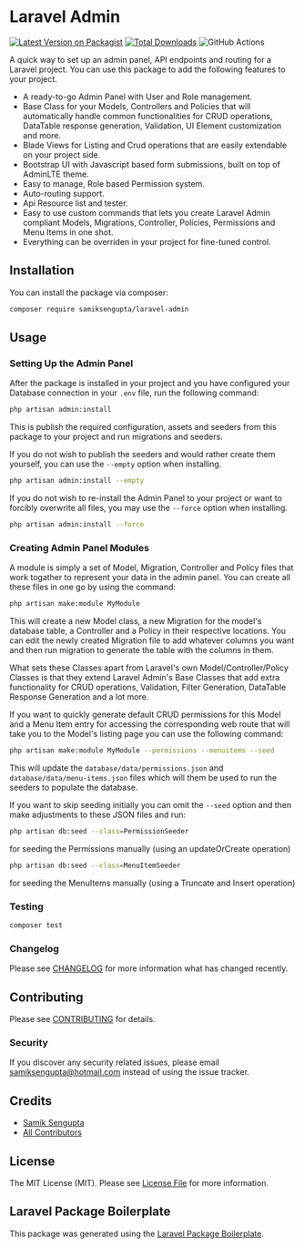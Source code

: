 # Laravel Admin

[![Latest Version on Packagist](https://img.shields.io/packagist/v/samiksengupta/laravel-admin.svg?style=flat-square)](https://packagist.org/packages/samiksengupta/laravel-admin)
[![Total Downloads](https://img.shields.io/packagist/dt/samiksengupta/laravel-admin.svg?style=flat-square)](https://packagist.org/packages/samiksengupta/laravel-admin)
![GitHub Actions](https://github.com/samiksengupta/laravel-admin/actions/workflows/main.yml/badge.svg)

A quick way to set up an admin panel, API endpoints and routing for a Laravel project. You can use this package to add the following features to your project.

* A ready-to-go Admin Panel with User and Role management.
* Base Class for your Models, Controllers and Policies that will automatically handle common functionalities for CRUD operations, DataTable response generation, Validation, UI Element customization and more.
* Blade Views for Listing and Crud operations that are easily extendable on your project side.
* Bootstrap UI with Javascript based form submissions, built on top of AdminLTE theme.
* Easy to manage, Role based Permission system.
* Auto-routing support.
* Api Resource list and tester.
* Easy to use custom commands that lets you create Laravel Admin compliant Models, Migrations, Controller, Policies, Permissions and Menu Items in one shot.
* Everything can be overriden in your project for fine-tuned control.


## Installation

You can install the package via composer:

```bash
composer require samiksengupta/laravel-admin
```

## Usage

### Setting Up the Admin Panel

After the package is installed in your project and you have configured your Database connection in your `.env` file, run the following command:

```bash
php artisan admin:install
```

This is publish the required configuration, assets and seeders from this package to your project and run migrations and seeders.

If you do not wish to publish the seeders and would rather create them yourself, you can use the `--empty` option when installing.

```bash
php artisan admin:install --empty
```

If you do not wish to re-install the Admin Panel to your project or want to forcibly overwrite all files, you may use the `--force` option when installing.

```bash
php artisan admin:install --force
```

### Creating Admin Panel Modules

A module is simply a set of Model, Migration, Controller and Policy files that work togather to represent your data in the admin panel. You can create all these files in one go by using the command:

```bash
php artisan make:module MyModule
```

This will create a new Model class, a new Migration for the model's database table, a Controller and a Policy in their respective locations. You can edit the newly created Migration file to add whatever columns you want and then run migration to generate the table with the columns in them.

What sets these Classes apart from Laravel's own Model/Controller/Policy Classes is that they extend Laravel Admin's Base Classes that add extra functionality for CRUD operations, Validation, Filter Generation, DataTable Response Generation and a lot more.

If you want to quickly generate default CRUD permissions for this Model and a Menu Item entry for accessing the corresponding web route that will take you to the Model's listing page you can use the following command:

```bash
php artisan make:module MyModule --permissions --menuitems --seed
```

This will update the `database/data/permissions.json` and `database/data/menu-items.json` files which will them be used to run the seeders to populate the database. 

If you want to skip seeding initially you can omit the `--seed` option and then make adjustments to these JSON files and run:

```bash
php artisan db:seed --class=PermissionSeeder
```

for seeding the Permissions manually (using an updateOrCreate operation)

```bash
php artisan db:seed --class=MenuItemSeeder
```

for seeding the MenuItems manually (using a Truncate and Insert operation)

### Testing

```bash
composer test
```

### Changelog

Please see [CHANGELOG](CHANGELOG.md) for more information what has changed recently.

## Contributing

Please see [CONTRIBUTING](CONTRIBUTING.md) for details.

### Security

If you discover any security related issues, please email samiksengupta@hotmail.com instead of using the issue tracker.

## Credits

-   [Samik Sengupta](https://github.com/samiksengupta)
-   [All Contributors](../../contributors)

## License

The MIT License (MIT). Please see [License File](LICENSE.md) for more information.

## Laravel Package Boilerplate

This package was generated using the [Laravel Package Boilerplate](https://laravelpackageboilerplate.com).
